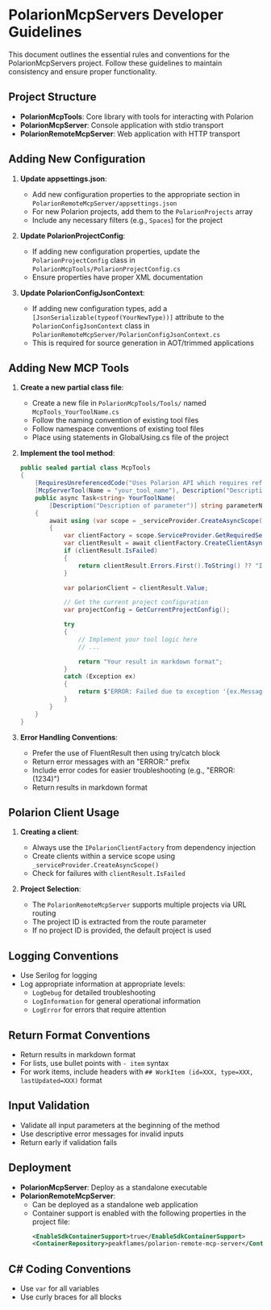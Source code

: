 # PolarionMcpServers Developer Guidelines

This document outlines the essential rules and conventions for the PolarionMcpServers project. Follow these guidelines to maintain consistency and ensure proper functionality.

## Project Structure

- **PolarionMcpTools**: Core library with tools for interacting with Polarion
- **PolarionMcpServer**: Console application with stdio transport
- **PolarionRemoteMcpServer**: Web application with HTTP transport

## Adding New Configuration

1. **Update appsettings.json**:
   - Add new configuration properties to the appropriate section in `PolarionRemoteMcpServer/appsettings.json`
   - For new Polarion projects, add them to the `PolarionProjects` array
   - Include any necessary filters (e.g., `Spaces`) for the project

2. **Update PolarionProjectConfig**:
   - If adding new configuration properties, update the `PolarionProjectConfig` class in `PolarionMcpTools/PolarionProjectConfig.cs`
   - Ensure properties have proper XML documentation

3. **Update PolarionConfigJsonContext**:
   - If adding new configuration types, add a `[JsonSerializable(typeof(YourNewType))]` attribute to the `PolarionConfigJsonContext` class in `PolarionRemoteMcpServer/PolarionConfigJsonContext.cs`
   - This is required for source generation in AOT/trimmed applications

## Adding New MCP Tools

1. **Create a new partial class file**:
   - Create a new file in `PolarionMcpTools/Tools/` named `McpTools_YourToolName.cs`
   - Follow the naming convention of existing tool files
   - Follow namespace conventions of existing tool files
   - Place using statements in GlobalUsing.cs file of the project

2. **Implement the tool method**:
   ```csharp
   public sealed partial class McpTools
   {
       [RequiresUnreferencedCode("Uses Polarion API which requires reflection")]
       [McpServerTool(Name = "your_tool_name"), Description("Description of your tool")]
       public async Task<string> YourToolName(
           [Description("Description of parameter")] string parameterName)
       {
           await using (var scope = _serviceProvider.CreateAsyncScope())
           {
               var clientFactory = scope.ServiceProvider.GetRequiredService<IPolarionClientFactory>();
               var clientResult = await clientFactory.CreateClientAsync();
               if (clientResult.IsFailed)
               {
                   return clientResult.Errors.First().ToString() ?? "Internal Error unknown error when creating Polarion client";
               }

               var polarionClient = clientResult.Value;

               // Get the current project configuration
               var projectConfig = GetCurrentProjectConfig();

               try
               {
                   // Implement your tool logic here
                   // ...

                   return "Your result in markdown format";
               }
               catch (Exception ex)
               {
                   return $"ERROR: Failed due to exception '{ex.Message}'";
               }
           }
       }
   }
   ```

3. **Error Handling Conventions**:
   - Prefer the use of FluentResult then using try/catch block
   - Return error messages with an "ERROR:" prefix
   - Include error codes for easier troubleshooting (e.g., "ERROR: (1234)")
   - Return results in markdown format

## Polarion Client Usage

1. **Creating a client**:
   - Always use the `IPolarionClientFactory` from dependency injection
   - Create clients within a service scope using `_serviceProvider.CreateAsyncScope()`
   - Check for failures with `clientResult.IsFailed`

2. **Project Selection**:
   - The `PolarionRemoteMcpServer` supports multiple projects via URL routing
   - The project ID is extracted from the route parameter
   - If no project ID is provided, the default project is used

## Logging Conventions

- Use Serilog for logging
- Log appropriate information at appropriate levels:
  - `LogDebug` for detailed troubleshooting
  - `LogInformation` for general operational information
  - `LogError` for errors that require attention

## Return Format Conventions

- Return results in markdown format
- For lists, use bullet points with `- item` syntax
- For work items, include headers with `## WorkItem (id=XXX, type=XXX, lastUpdated=XXX)` format

## Input Validation

- Validate all input parameters at the beginning of the method
- Use descriptive error messages for invalid inputs
- Return early if validation fails

## Deployment

- **PolarionMcpServer**: Deploy as a standalone executable
- **PolarionRemoteMcpServer**: 
  - Can be deployed as a standalone web application
  - Container support is enabled with the following properties in the project file:
    ```xml
    <EnableSdkContainerSupport>true</EnableSdkContainerSupport>
    <ContainerRepository>peakflames/polarion-remote-mcp-server</ContainerRepository>
    ```

## C# Coding Conventions

- Use `var` for all variables
- Use curly braces for all blocks
